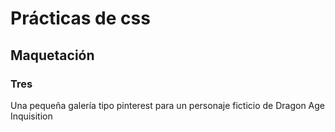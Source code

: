 # Prácticas de css 
## Maquetación
### Tres
Una pequeña galería tipo pinterest para un personaje ficticio de Dragon Age Inquisition
